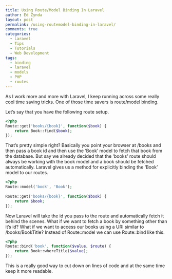 ```yaml
---
title: Using Route/Model Binding In Laravel
author: Ed Zynda
layout: post
permalink: /using-routemodel-binding-in-laravel/
comments: true
categories:
  - Laravel
  - Tips
  - Tutorials
  - Web Development
tags:
  - binding
  - laravel
  - models
  - PHP
  - routes
---
```

As I work more and more with Laravel, I keep running across some really cool time saving tricks. One of those time savers is route/model binding.

Let&#8217;s say that you have the following route setup.

```php
<?php
Route::get('books/{book}', function($book) {
    return Book::find($book);
});
```

That&#8217;s pretty simple right? Basically you point your browser at /books and then pass a book id and then use the &#8216;Book&#8217; model to fetch that book from the database. But say we already decided that the &#8216;books&#8217; route should always be working with the book model and a book should be fetched automatically. Laravel gives us a method for explicitly binding the &#8216;Book&#8217; model to our routes.

```php
<?php
Route::model('book', 'Book');
 
Route::get('books/{book}', function($book) {
    return $book;
});
```

Now Laravel will take the id you pass to the route and automatically fetch it behind the scenes. What if we want to fetch a book by something other than it&#8217;s id? What if we want to access our books using a URI similar to /books/BookTitle? Instead of Route::model we can use Route::bind like this.

```php
<?php
Route::bind('book', function($value, $route) {
    return Book::whereTitle($value);
});
```

This is a really good way to cut down on lines of code and at the same time keep it more readable.